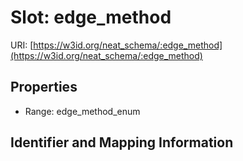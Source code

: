 # Slot: edge_method

URI: [https://w3id.org/neat_schema/:edge_method](https://w3id.org/neat_schema/:edge_method)



<!-- no inheritance hierarchy -->


## Properties

 * Range: edge_method_enum



## Identifier and Mapping Information





